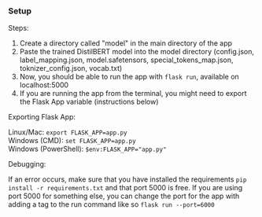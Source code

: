 ### Setup

Steps:

  1. Create a directory called "model" in the main directory of the app
  2. Paste the trained DistilBERT model into the model directory (config.json, label_mapping.json, model.safetensors, special_tokens_map.json, toknizer_config.json, vocab.txt)
  3. Now, you should be able to run the app with ```flask run```, available on localhost:5000
  4. If you are running the app from the terminal, you might need to export the Flask App variable (instructions below)


Exporting Flask App:

Linux/Mac: ```export FLASK_APP=app.py```<br>
Windows (CMD): ```set FLASK_APP=app.py```<br>
Windows (PowerShell): ```$env:FLASK_APP="app.py"```


Debugging:

If an error occurs, make sure that you have installed the requirements ```pip install -r requirements.txt``` and that port 5000 is free.
If you are using port 5000 for something else, you can change the port for the app with adding a tag to the run command like so ```flask run --port=6000```
